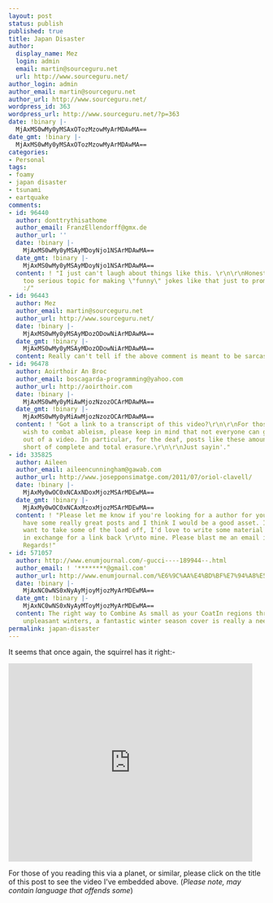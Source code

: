 ```yaml
---
layout: post
status: publish
published: true
title: Japan Disaster
author:
  display_name: Mez
  login: admin
  email: martin@sourceguru.net
  url: http://www.sourceguru.net/
author_login: admin
author_email: martin@sourceguru.net
author_url: http://www.sourceguru.net/
wordpress_id: 363
wordpress_url: http://www.sourceguru.net/?p=363
date: !binary |-
  MjAxMS0wMy0yMSAxOTozMzowMyArMDAwMA==
date_gmt: !binary |-
  MjAxMS0wMy0yMSAxOTozMzowMyArMDAwMA==
categories:
- Personal
tags:
- foamy
- japan disaster
- tsunami
- eartquake
comments:
- id: 96440
  author: donttrythisathome
  author_email: FranzEllendorff@gmx.de
  author_url: ''
  date: !binary |-
    MjAxMS0wMy0yMSAyMDoyNjo1NSArMDAwMA==
  date_gmt: !binary |-
    MjAxMS0wMy0yMSAyMDoyNjo1NSArMDAwMA==
  content: ! "I just can't laugh about things like this. \r\n\r\nHonest, this is a
    too serious topic for making \"funny\" jokes like that just to promote a new iphone-app!
    :/"
- id: 96443
  author: Mez
  author_email: martin@sourceguru.net
  author_url: http://www.sourceguru.net/
  date: !binary |-
    MjAxMS0wMy0yMSAyMDozODowNiArMDAwMA==
  date_gmt: !binary |-
    MjAxMS0wMy0yMSAyMDozODowNiArMDAwMA==
  content: Really can't tell if the above comment is meant to be sarcastic or not.
- id: 96478
  author: Aoirthoir An Broc
  author_email: boscagarda-programming@yahoo.com
  author_url: http://aoirthoir.com
  date: !binary |-
    MjAxMS0wMy0yMiAwMjozNzozOCArMDAwMA==
  date_gmt: !binary |-
    MjAxMS0wMy0yMiAwMjozNzozOCArMDAwMA==
  content: ! "Got a link to a transcript of this video?\r\n\r\nFor those of you that
    wish to combat ableism, please keep in mind that not everyone can get something
    out of a video. In particular, for the deaf, posts like these amount to nothing
    short of complete and total erasure.\r\n\r\nJust sayin'."
- id: 335825
  author: Aileen
  author_email: aileencunningham@gawab.com
  author_url: http://www.josepponsimatge.com/2011/07/oriol-clavell/
  date: !binary |-
    MjAxMy0wOC0xNCAxNDoxMjozMSArMDEwMA==
  date_gmt: !binary |-
    MjAxMy0wOC0xNCAxMzoxMjozMSArMDEwMA==
  content: ! "Please let me know if you're looking for a author for your site. You
    have some really great posts and I think I would be a good asset. If you ever
    want to take some of the load off, I'd love to write some material for your blog
    in exchange for a link back \r\nto mine. Please blast me an email if interested.
    Regards!"
- id: 571057
  author: http://www.enumjournal.com/-gucci----189944--.html
  author_email: ! '********@gmail.com'
  author_url: http://www.enumjournal.com/%E6%9C%AA%E4%BD%BF%E7%94%A8%E5%93%81%E2%98%85%E3%82%B0%E3%83%83%E3%83%81-gucci-%E3%82%B7%E3%83%9E-%E3%83%AC%E3%82%B6%E3%83%BC%E5%8F%8E%E7%B4%8D%E3%82%B1%E3%83%BC%E3%82%B9%E4
  date: !binary |-
    MjAxNC0wNS0xNyAyMjoyMjozMyArMDEwMA==
  date_gmt: !binary |-
    MjAxNC0wNS0xNyAyMToyMjozMyArMDEwMA==
  content: The right way to Combine As small as your CoatIn regions through cool,
    unpleasant winters, a fantastic winter season cover is really a need to.
permalink: japan-disaster
---
```

<p>It seems that once again, the squirrel has it right:-</p>
<p><iframe title="YouTube video player" width="480" height="390" src="http://www.youtube.com/embed/5_mZrUkzabk" frameborder="0" allowfullscreen></iframe></p>
<p>For those of you reading this via a planet, or similar, please click on the title of this post to see the video I've embedded above. (<em>Please note, may contain language that offends some</em>)</p>
